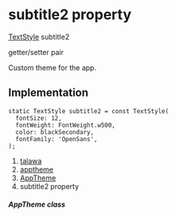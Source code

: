 
<div>

# subtitle2 property

</div>


[TextStyle](https://api.flutter.dev/flutter/painting/TextStyle-class.html)
subtitle2


getter/setter pair




Custom theme for the app.



## Implementation

``` language-dart
static TextStyle subtitle2 = const TextStyle(
  fontSize: 12,
  fontWeight: FontWeight.w500,
  color: blackSecondary,
  fontFamily: 'OpenSans',
);
```







1.  [talawa](../../index.html)
2.  [apptheme](../../apptheme/)
3.  [AppTheme](../../apptheme/AppTheme-class.html)
4.  subtitle2 property

##### AppTheme class







